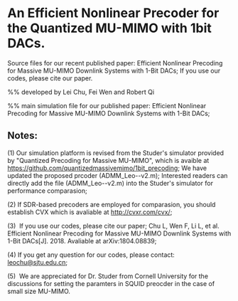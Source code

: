 
# An Efficient Nonlinear Precoder for the Quantized MU-MIMO with 1bit DACs.

Source files for our recent published paper: Efficient Nonlinear Precoding for Massive MU-MIMO Downlink Systems with 1-Bit DACs;  If you use our codes, please cite our paper.

%% developed by Lei Chu, Fei Wen and Robert Qi


%% main simulation file for our published paper: Efficient Nonlinear Precoding for Massive MU-MIMO Downlink Systems with 1-Bit DACs; 

## Notes:

(1)  Our simulation platform is revised from the Studer's simulator provided by "Quantized Precoding for Massive MU-MIMO", which is  avaible at https://github.com/quantizedmassivemimo/1bit_precoding; We have updated the proposed prcoder (ADMM_Leo--v2.m); Interested readers can directly add the file (ADMM_Leo--v2.m) into the Studer's simulator for performance comparasion; 


(2)  If SDR-based precoders are employed for comparasion, you should establish CVX which is avaliable at http://cvxr.com/cvx/;

(3)  If you use our codes, please cite our paper; 
Chu L, Wen F, Li L, et al. Efficient Nonlinear Precoding for Massive MU-MIMO Downlink Systems with 1-Bit DACs[J]. 2018. Avaliable at arXiv:1804.08839;

(4) If you get any question for our codes, please contact: leochu@sjtu.edu.cn;

(5)  We are appreciated for Dr. Studer from Cornell University for the discussions for setting the paramters in SQUID preocder in the case of small size MU-MIMO. 



